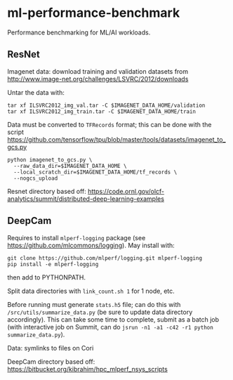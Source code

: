 # ml-performance-benchmark
Performance benchmarking for ML/AI workloads.

## ResNet
Imagenet data: download training and validation datasets from http://www.image-net.org/challenges/LSVRC/2012/downloads

Untar the data with:
```
tar xf ILSVRC2012_img_val.tar -C $IMAGENET_DATA_HOME/validation
tar xf ILSVRC2012_img_train.tar -C $IMAGENET_DATA_HOME/train
```

Data must be converted to `TFRecords` format; this can be done with the script https://github.com/tensorflow/tpu/blob/master/tools/datasets/imagenet_to_gcs.py
```
python imagenet_to_gcs.py \
  --raw_data_dir=$IMAGENET_DATA_HOME \
  --local_scratch_dir=$IMAGENET_DATA_HOME/tf_records \
  --nogcs_upload
```

Resnet directory based off: https://code.ornl.gov/olcf-analytics/summit/distributed-deep-learning-examples


## DeepCam

Requires to install `mlperf-logging` package (see https://github.com/mlcommons/logging).  May install with:
```
git clone https://github.com/mlperf/logging.git mlperf-logging
pip install -e mlperf-logging
```
then add to PYTHONPATH.

Split data directories with `link_count.sh 1` for 1 node, etc.

Before running must generate `stats.h5` file; can do this with `/src/utils/summarize_data.py` (be sure to update data directory accordingly).
This can take some time to complete, submit as a batch job (with interactive job on Summit, can do `jsrun -n1 -a1 -c42 -r1 python summarize_data.py`).

Data: symlinks to files on Cori

DeepCam directory based off: https://bitbucket.org/kibrahim/hpc_mlperf_nsys_scripts
